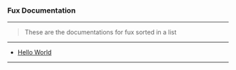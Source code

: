 ### Fux Documentation

---

> These are the documentations for fux sorted in a list

---

- [Hello World](helloworld.md)

---
